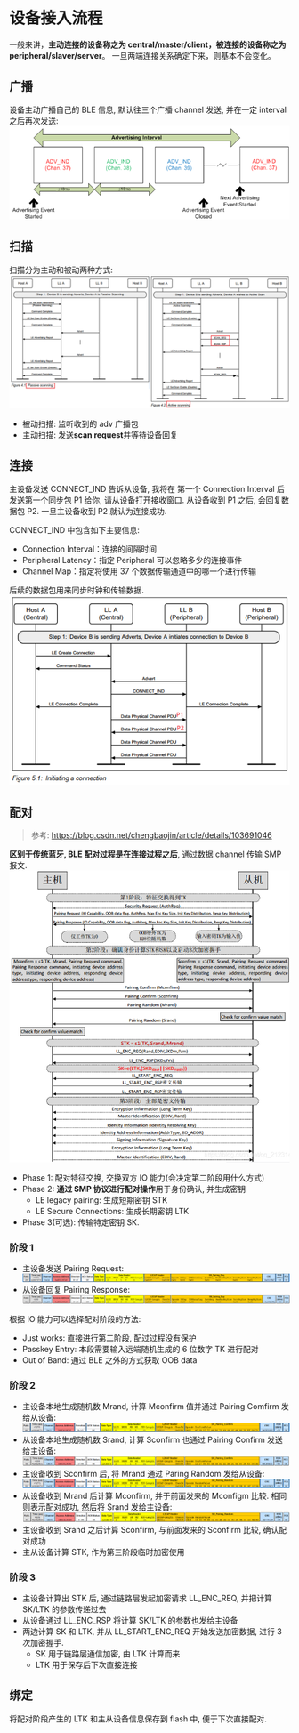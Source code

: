 # 设备接入流程

一般来讲，**主动连接的设备称之为 central/master/client，被连接的设备称之为 peripheral/slaver/server**。 一旦两端连接关系确定下来，则基本不会变化。

## 广播

设备主动广播自己的 BLE 信息, 默认往三个广播 channel 发送, 并在一定 interval 之后再次发送:
![Alt text](3_connect.assets/image-9.png)

## 扫描

扫描分为主动和被动两种方式:
![Alt text](3_connect.assets/image-10.png)

- 被动扫描: 监听收到的 adv 广播包
- 主动扫描: 发送**scan request**并等待设备回复

## 连接

主设备发送 CONNECT_IND 告诉从设备, 我将在 第一个 Connection Interval 后发送第一个同步包 P1 给你, 请从设备打开接收窗口. 从设备收到 P1 之后, 会回复数据包 P2. 一旦主设备收到 P2 就认为连接成功.

CONNECT_IND 中包含如下主要信息:

- Connection Interval：连接的间隔时间
- Peripheral Latency：指定 Peripheral 可以忽略多少的连接事件
- Channel Map：指定将使用 37 个数据传输通道中的哪一个进行传输

后续的数据包用来同步时钟和传输数据.
![Alt text](3_connect.assets/image-11.png)

## 配对

> 参考: https://blog.csdn.net/chengbaojin/article/details/103691046

**区别于传统蓝牙, BLE 配对过程是在连接过程之后**, 通过数据 channel 传输 SMP 报文.
![Alt text](3_connect.assets/image-18.png)

- Phase 1: 配对特征交换, 交换双方 IO 能力(会决定第二阶段用什么方式)
- Phase 2: **通过 SMP 协议进行配对操作**用于身份确认, 并生成密钥
  - LE legacy pairing: 生成短期密钥 STK
  - LE Secure Connections: 生成长期密钥 LTK
- Phase 3(可选): 传输特定密钥 SK.

### 阶段 1

- 主设备发送 Pairing Request:
  ![Alt text](3_connect.assets/image-12.png)
- 从设备回复 Pairing Response:
  ![Alt text](3_connect.assets/image-13.png)

根据 IO 能力可以选择配对阶段的方法:

- Just works: 直接进行第二阶段, 配过过程没有保护
- Passkey Entry: 本段需要输入远端随机生成的 6 位数字 TK 进行配对
- Out of Band: 通过 BLE 之外的方式获取 OOB data

### 阶段 2

- 主设备本地生成随机数 Mrand, 计算 Mconfirm 值并通过 Pairing Comfirm 发给从设备:
  ![Alt text](3_connect.assets/image-14.png)
- 从设备本地生成随机数 Srand, 计算 Sconfirm 也通过 Pairing Confirm 发送给主设备:
  ![Alt text](3_connect.assets/image-15.png)
- 主设备收到 Sconfirm 后, 将 Mrand 通过 Paring Random 发给从设备:
  ![Alt text](3_connect.assets/image-16.png)
- 从设备收到 Mrand 后计算 Mconfirm, 并于前面发来的 Mconfigm 比较. 相同则表示配对成功, 然后将 Srand 发给主设备:
  ![Alt text](3_connect.assets/image-17.png)
- 主设备收到 Srand 之后计算 Sconfirm, 与前面发来的 Sconfirm 比较, 确认配对成功
- 主从设备计算 STK, 作为第三阶段临时加密使用

### 阶段 3

- 主设备计算出 STK 后, 通过链路层发起加密请求 LL_ENC_REQ, 并把计算 SK/LTK 的参数传递过去
- 从设备通过 LL_ENC_RSP 将计算 SK/LTK 的参数也发给主设备
- 两边计算 SK 和 LTK, 并从 LL_START_ENC_REQ 开始发送加密数据, 进行 3 次加密握手.
  - SK 用于链路层通信加密, 由 LTK 计算而来
  - LTK 用于保存后下次直接连接

## 绑定

将配对阶段产生的 LTK 和主从设备信息保存到 flash 中, 便于下次直接配对.
